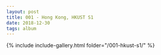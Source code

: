 ```yaml
---
layout: post
title: 001 - Hong Kong, HKUST S1
date: 2018-12-30
tags: album
---
```


{% include include-gallery.html folder="/001-hkust-s1/" %}